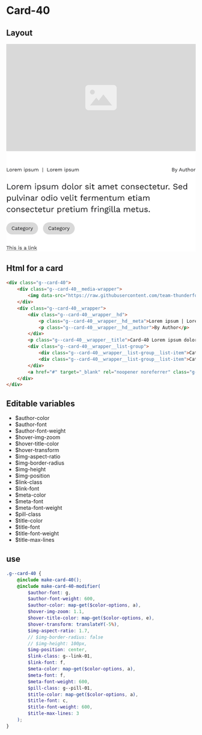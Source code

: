 # Card-40

## Layout

![alt text][card-40]

[card-40]: /src/img/global-components/card/card-40.jpg

## Html for a card

```html
<div class="g--card-40">
    <div class="g--card-40__media-wrapper">
        <img data-src="https://raw.githubusercontent.com/team-thunderfoot/ui/main/src/img/global-components/img-placeholder.jpg" src="/src/img/global-components/placeholder.jpg" alt="alt text" class="g--card-40__media-wrapper__media g--lazy-01" />
    </div>
    <div class="g--card-40__wrapper">
        <div class="g--card-40__wrapper__hd">
            <p class="g--card-40__wrapper__hd__meta">Lorem ipsum | Lorem ipsum</p>
            <p class="g--card-40__wrapper__hd__author">By Author</p>
        </div>
        <p class="g--card-40__wrapper__title">Card-40 Lorem ipsum dolor sit amet consectetur. Sed pulvinar odio velit fermentum etiam consectetur pretium fringilla metus.</p>
        <div class="g--card-40__wrapper__list-group">
            <div class="g--card-40__wrapper__list-group__list-item">Category</div>
            <div class="g--card-40__wrapper__list-group__list-item">Category</div>
        </div>
        <a href="#" target="_blank" rel="noopener noreferrer" class="g--card-40__wrapper__link">This is a link</a>
    </div>
</div>
```

## Editable variables

- $author-color
- $author-font
- $author-font-weight
- $hover-img-zoom
- $hover-title-color
- $hover-transform
- $img-aspect-ratio
- $img-border-radius
- $img-height
- $img-position
- $link-class
- $link-font
- $meta-color
- $meta-font
- $meta-font-weight
- $pill-class
- $title-color
- $title-font
- $title-font-weight
- $title-max-lines

## use

```scss
.g--card-40 {
    @include make-card-40();
    @include make-card-40-modifier(
        $author-font: g,
        $author-font-weight: 600,
        $author-color: map-get($color-options, a),
        $hover-img-zoom: 1.1,
        $hover-title-color: map-get($color-options, e),
        $hover-transform: translateY(-5%),
        $img-aspect-ratio: 1.7,
        // $img-border-radius: false
        // $img-height: 100px,
        $img-position: center,
        $link-class: g--link-01,
        $link-font: f,
        $meta-color: map-get($color-options, a),
        $meta-font: f,
        $meta-font-weight: 600,
        $pill-class: g--pill-01,
        $title-color: map-get($color-options, a),
        $title-font: c,
        $title-font-weight: 600,
        $title-max-lines: 3
    );
}
```
